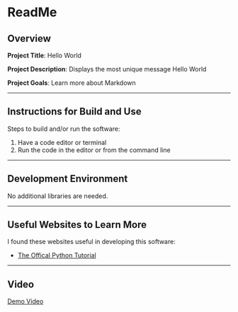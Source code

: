 # ReadMe

## Overview

**Project Title**: Hello World

**Project Description**: Displays the most unique message Hello World

**Project Goals**: Learn more about Markdown
****

## Instructions for Build and Use

Steps to build and/or run the software:

1. Have a code editor or terminal
2. Run the code in the editor or from the command line

****

## Development Environment 
No additional libraries are needed.

****

## Useful Websites to Learn More

I found these websites useful in developing this software:

* [The Offical Python Tutorial](https://docs.python.org/3/tutorial/index.html)

****
## Video
[Demo Video](https://youtu.be/WO9V9TSF11E)